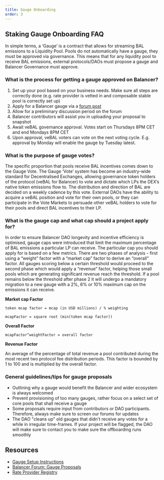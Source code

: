 ```yaml
---
title: Gauge Onboarding
order: 3
---
```


## Staking Gauge Onboarding FAQ

In simple terms, a ‘Gauge’ is a contract that allows for streaming BAL emissions to a Liquidity Pool. Pools do not automatically have a gauge, they must be approved via governance. This means that for any liquidity pool to receive BAL emissions, external protocols/DAOs must propose a gauge and Balancer Governance must approve.

### What is the process for getting a gauge approved on Balancer?
1. Set up your pool based on your business needs. Make sure all steps are correctly done (e.g. rate provider is vetted in and composable stable pool is correctly set up)
2. Apply for a Balancer gauge via a [forum post](https://forum.balancer.fi/c/vebal/13)
3. Allow for a preliminary discussion period on the forum
4. Balancer contributors will assist you in uploading your proposal to snapshot
5. Await veBAL governance approval. Votes start on Thursdays 8PM CET and end Mondays 8PM CET
6. Upon approval, veBAL voters can vote on the next voting cycle. E.g. approval by Monday will enable the gauge by Tuesday latest.

### What is the purpose of gauge votes?
The specific proportion that pools receive BAL incentives comes down to the Gauge Vote. The Gauge ‘Vote’ system has become an industry-wide standard for Decentralised Exchanges, allowing governance token holders of the protocol (veBAL for Balancer) to vote and dictate which LPs the DEX’s native token emissions flow to. The distribution and direction of BAL are decided on a weekly cadence by this vote. External DAOs have the ability to acquire a veBAL position and vote for their own pools, or they can participate in the Vote Markets to persuade other veBAL holders to vote for their pools and direct BAL incentives to their LP.

### What is the gauge cap and what cap should a project apply for?
In order to ensure Balancer DAO longevity and incentive efficiency is optimised, gauge caps were introduced that limit the maximum percentage of BAL emissions a particular LP can receive. The particular cap you should apply for is based on a few metrics. There are two phases of analysis - first using a “weight” factor with a “market cap” factor to derive an “overall” factor. All gauges scoring below a certain threshold would proceed to the second phase which would apply a “revenue” factor, helping those small pools which are generating significant revenue reach the threshold. If a pool remains below the threshold after phase 2 it will undergo a mandatory migration to a new gauge with a 2%, 6% or 10% maximum cap on the emissions it can receive.

**Market cap Factor**

`token mcap factor = mcap (in USD millions) / % weighting`

`mcapFactor = square root (min(token mcap factor))`

**Overall Factor**

`mcapFactor^weightFactor = overall factor`

**Revenue Factor**

An average of the percentage of total revenue a pool contributed during the most recent two protocol fee distribution periods. This factor is bounded by 1 to 100 and is multiplied by the overall factor.


### General guidelines/tips for gauge proposals
- Outlining why a gauge would benefit the Balancer and wider ecosystem is always welcomed
- Prevent provisioning of too many gauges, rather focus on a select set of core pools that shall receive a gauge
- Some proposals require input from contributors or DAO participants. Therefore, always make sure to screen our forums for updates
- The DAO "cleans up" old gauges that didn't receive any votes for a while in irregular time-frames. If your project will be flagged, the DAO will make sure to contact you to make sure the offboarding runs smoothly

## Resources
- [Gauge Setup Instructions](https://forum.balancer.fi/t/instructions-overview/2674)
- [Balancer Forum: Gauge Proposals](https://forum.balancer.fi/c/vebal/13)
- [Rate Provider Registry](https://github.com/balancer/code-review/tree/main/rate-providers)
